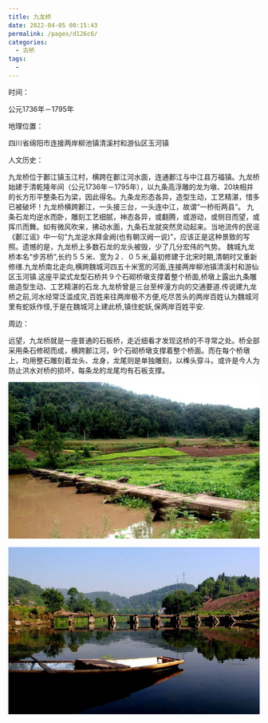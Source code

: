 ```yaml
---
title: 九龙桥
date: 2022-04-05 00:15:43
permalink: /pages/d126c6/
categories:
  - 古桥
tags:
  - 
---
```

时间：

公元1736年－1795年

地理位置：

四川省绵阳市连接两岸柳池镇清溪村和游仙区玉河镇

人文历史：

九龙桥位于郪江镇玉江村，横跨在郪江河水面，连通郪江与中江县万福镇。九龙桥始建于清乾隆年间（公元1736年－1795年），以九条高浮雕的龙为墩、20块相并的长方形平整条石为梁，因此得名。九条龙形态各异，造型生动，工艺精湛，惜多已被破坏！九龙桥横跨郪江，一头接三台，一头连中江，故谓“一桥衔两县”。
九条石龙均逆水而卧，雕刻工艺细腻，神态各异，或翻腾，或游动，或侧目而望，或挥爪而舞。如有微风吹来，拂动水面，九条石龙就突然灵动起来。当地流传的民谣《郪江谣》中一句“九龙逆水拜金阙(也有朝汉阙一说)”，应该正是这种景致的写照。遗憾的是，九龙桥上多数石龙的龙头被毁，少了几分宏伟的气势。
魏城九龙桥本名“步苏桥”,长约５５米、宽为２．０５米,最初修建于北宋时期,清朝时又重新修缮.九龙桥南北走向,横跨魏城河四五十米宽的河面,连接两岸柳池镇清溪村和游仙区玉河镇.这座平梁式龙型石桥共９个石砌桥墩支撑着整个桥面,桥墩上露出九条雕凿造型生动、工艺精湛的石龙.九龙桥曾是三台至梓潼方向的交通要道.传说建九龙桥之前,河水经常泛滥成灾,百姓来往两岸极不方便,吃尽苦头的两岸百姓认为魏城河里有蛇妖作怪,于是在魏城河上建此桥,镇住蛇妖,保两岸百姓平安.

周边：

远望，九龙桥就是一座普通的石板桥，走近细看才发现这桥的不寻常之处。桥全部采用条石修砌而成，横跨郪江河，9个石砌桥墩支撑着整个桥面。而在每个桥墩上，均用整石雕刻着龙头、龙身，龙尾则是单独雕刻，以榫头穿斗。或许是今人为防止洪水对桥的损坏，每条龙的龙尾均有石板支撑。

![九龙桥](/img/photo/20.jpg)

![九龙桥](/img/photo/21.jpg)
